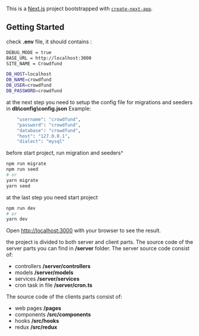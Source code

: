 This is a [Next.js](https://nextjs.org/) project bootstrapped with [`create-next-app`](https://github.com/vercel/next.js/tree/canary/packages/create-next-app).

## Getting Started

check **.env** file, it should contains :

```bash
DEBUG_MODE = true
BASE_URL = http://localhost:3000
SITE_NAME = Crowdfund

DB_HOST=localhost
DB_NAME=crowdfund
DB_USER=crowdfund
DB_PASSWORD=crowdfund
```
at the next step you need to setup the config file for migrations and seeders in **db\config\config.json** Example:

```bash
    "username": "crowdfund",
    "password": "crowdfund",
    "database": "crowdfund",
    "host": "127.0.0.1",
    "dialect": "mysql"
```
before start project, run migration and seeders^

```bash
npm run migrate
npm run seed
# or
yarn migrate
yarn seed
```

at the last step you need start project

```bash
npm run dev
# or
yarn dev
```

Open [http://localhost:3000](http://localhost:3000) with your browser to see the result.


the project is divided to both server and client parts.
The source code of the server parts you can find in **/server** folder. The server source code consist of:
- controllers **/server/controllers** 
- models **/server/models** 
- services **/server/services** 
- cron task in file **/server/cron.ts** 

The source code of the clients parts consist of:
- web pages **/pages** 
- components **/src/components** 
- hooks **/src/hooks** 
- redux **/src/redux** 

